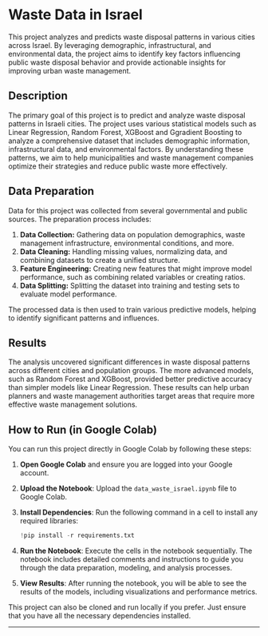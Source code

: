 # Waste Data in Israel

This project analyzes and predicts waste disposal patterns in various cities across Israel. By leveraging demographic, infrastructural, and environmental data, the project aims to identify key factors influencing public waste disposal behavior and provide actionable insights for improving urban waste management.

## Description

The primary goal of this project is to predict and analyze waste disposal patterns in Israeli cities. The project uses various statistical models such as Linear Regression, Random Forest, XGBoost and Ggradient Boosting to analyze a comprehensive dataset that includes demographic information, infrastructural data, and environmental factors. By understanding these patterns, we aim to help municipalities and waste management companies optimize their strategies and reduce public waste more effectively.

## Data Preparation

Data for this project was collected from several governmental and public sources. The preparation process includes:

1. **Data Collection:** Gathering data on population demographics, waste management infrastructure, environmental conditions, and more.
2. **Data Cleaning:** Handling missing values, normalizing data, and combining datasets to create a unified structure.
3. **Feature Engineering:** Creating new features that might improve model performance, such as combining related variables or creating ratios.
4. **Data Splitting:** Splitting the dataset into training and testing sets to evaluate model performance.

The processed data is then used to train various predictive models, helping to identify significant patterns and influences.

## Results

The analysis uncovered significant differences in waste disposal patterns across different cities and population groups. The more advanced models, such as Random Forest and XGBoost, provided better predictive accuracy than simpler models like Linear Regression. These results can help urban planners and waste management authorities target areas that require more effective waste management solutions.

## How to Run (in Google Colab)

You can run this project directly in Google Colab by following these steps:

1. **Open Google Colab** and ensure you are logged into your Google account.
2. **Upload the Notebook**: Upload the `data_waste_israel.ipynb` file to Google Colab.
3. **Install Dependencies**: Run the following command in a cell to install any required libraries:

    ```python
    !pip install -r requirements.txt
    ```

4. **Run the Notebook**: Execute the cells in the notebook sequentially. The notebook includes detailed comments and instructions to guide you through the data preparation, modeling, and analysis processes.

5. **View Results**: After running the notebook, you will be able to see the results of the models, including visualizations and performance metrics.

This project can also be cloned and run locally if you prefer. Just ensure that you have all the necessary dependencies installed.

---

